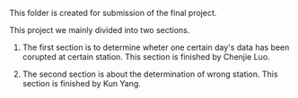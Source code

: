 This folder is created for submission of the final project. 

This project we mainly divided into two sections. 

1. The first section is to determine wheter one certain day's data has been corupted at certain station. 
This section is finished by Chenjie Luo. 

2. The second section is about the determination of wrong station. 
This section is finished by Kun Yang. 
